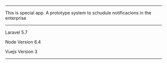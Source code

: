 ***************************************************************

This is special app. A prototype system to schudule notificacions in the enterprise


***********************************************************

Laravel 5.7

Node Version 6.4

Vuejs Version 3

**********************************************************